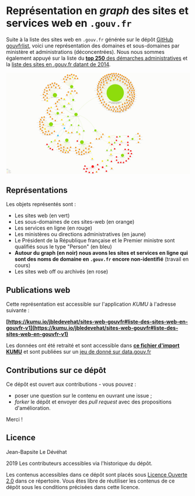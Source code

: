 # Représentation en *graph* des sites et services web en `.gouv.fr`

Suite à la liste des sites web en `.gouv.fr` générée sur le dépôt [GitHub gouvfrlist](https://github.com/bzg/gouvfrlist/blob/master/tested.gouv.fr.txt), voici une représentation des domaines et sous-domaines par ministère et administrations (déconcentrées). Nous nous sommes également appuyé sur la liste du [**top 250** des démarches administratives](https://www.numerique.gouv.fr/actualites/qualite-des-services-numeriques-deux-nouveaux-outils-pour-suivre-lavancee-de-la-dematerialisation-et-recueillir-lavis-des-usagers/) et la [liste des sites en .gouv.fr datant de 2014](https://www.data.gouv.fr/fr/datasets/listes-des-sites-gouv-fr/).

![Logo](./SitesWebGouvFr/SitesWebGouvFr.jpeg)

## Représentations 

Les objets représentés sont :
- Les sites web (en vert)
- Les sous-domaines de ces sites-web (en orange)
- Les services en ligne (en rouge)
- Les ministères ou directions administratives (en jaune)
- Le Président de la République française et le Premier ministre sont qualifiés sous le type "Person" (en bleu)
- **Autour du graph (en noir) nous avons les sites et services en ligne qui sont des noms de domaine en `.gouv.fr` encore non-identifié** (travail en cours)
- Les sites web off ou archivés (en rose)

## Publications web

Cette représentation est accessible sur l'application *KUMU* à l'adresse suivante : 

**[https://kumu.io/jbledevehat/sites-web-gouvfr#liste-des-sites-web-en-gouvfr-v1](https://kumu.io/jbledevehat/sites-web-gouvfr#liste-des-sites-web-en-gouvfr-v1)**

Les données ont été retraité et sont accessible dans **[ce fichier d'import KUMU](/Data/Import-KUMU-SitesWeb-AdministrationsPubliques.xlsx)** et sont publiées sur un [jeu de donné sur data.gouv.fr](https://www.data.gouv.fr/fr/datasets/listes-des-sites-et-services-web-en-gouv-fr/)

## Contributions sur ce dépôt

Ce dépôt est ouvert aux contributions - vous pouvez :

- poser une question sur le contenu en ouvrant une issue ;
- *forker* le dépôt et envoyer des *pull request* avec des propositions d'amélioration.

Merci !

## Licence

Jean-Bapsite Le Dévéhat 

2019 Les contributeurs accessibles via l'historique du dépôt.

Les contenus accessibles dans ce dépôt sont placés sous [Licence Ouverte 2.0](LICENSE.md) dans ce répertoire. Vous êtes libre de réutiliser les contenus de ce dépôt sous les conditions précisées dans cette licence.